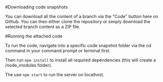 #Downloading code snapshots

You can download all the content of a branch via the "Code" button here on Github. You can then either clone the repository or simply download the selected branch content as a ZIP file.

#Running the attached code

To run the code, navigate into a specific code snapshot folder via the cd command in your command prompt or terminal first.

Then run `npm install` to install all required dependencies (this will create a /node_modules folder).

The use `npm start` to run the server on localhost.